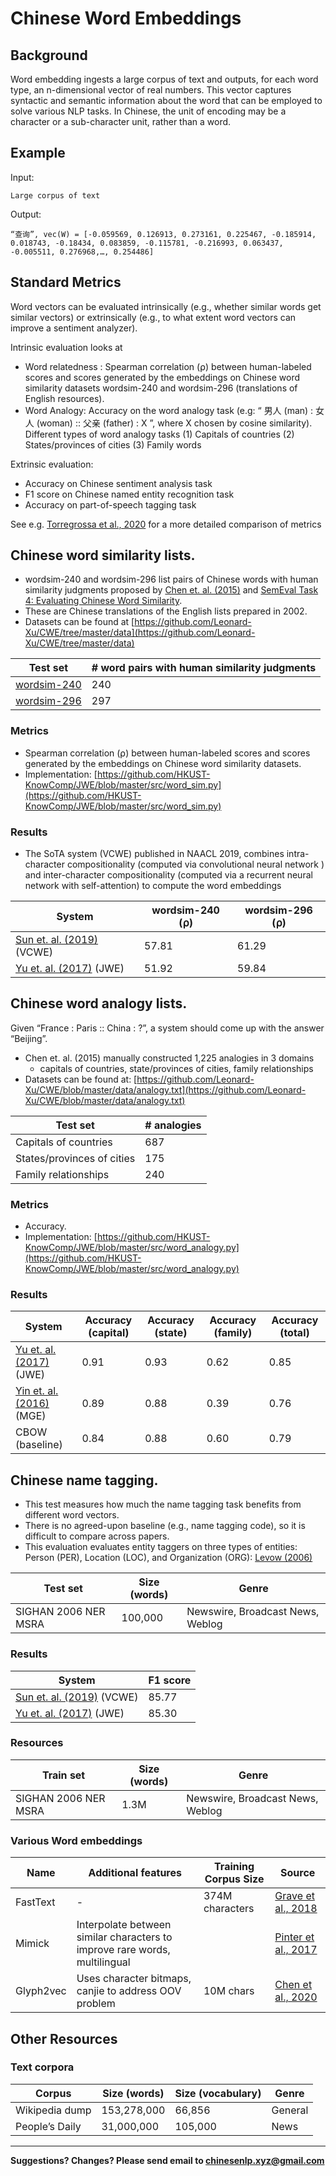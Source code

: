 # Chinese Word Embeddings



## Background

Word embedding ingests a large corpus of text and outputs, for each word type, an n-dimensional vector of real numbers.  This vector captures syntactic and semantic information about the word that can be employed to solve various NLP tasks.  In Chinese, the unit of encoding may be a character or a sub-character unit, rather than a word.

## Example

Input:

```
Large corpus of text
```

Output:
```
“查询”, vec(W) = [-0.059569, 0.126913, 0.273161, 0.225467, -0.185914, 0.018743, -0.18434, 0.083859, -0.115781, -0.216993, 0.063437, -0.005511, 0.276968,…, 0.254486]

```

## Standard Metrics

Word vectors can be evaluated intrinsically (e.g., whether similar words get similar vectors) or extrinsically (e.g., to what extent word vectors can improve a sentiment analyzer).

Intrinsic evaluation looks at
* Word relatedness : Spearman correlation (⍴) between human-labeled scores and scores generated by the embeddings on Chinese word similarity datasets wordsim-240 and wordsim-296 (translations of English resources).
* Word Analogy: Accuracy on the word analogy task (e.g: “ 男人 (man) : 女人 (woman) :: 父亲 (father) : X ”, where X chosen by cosine similarity). Different types of word analogy tasks (1) Capitals of countries (2) States/provinces of cities (3) Family words

Extrinsic evaluation:
* Accuracy on Chinese sentiment analysis task
* F1 score on Chinese named entity recognition task
* Accuracy on part-of-speech tagging task

See e.g. [Torregrossa et al., 2020](https://www.aclweb.org/anthology/2020.lrec-1.589.pdf) for a more detailed comparison of metrics

## <span class="t">Chinese word similarity lists</span>.

* wordsim-240 and wordsim-296 list pairs of Chinese words with human similarity judgments proposed by [Chen et. al. (2015)](http://nlp.csai.tsinghua.edu.cn/~lzy/publications/ijcai2015_character.pdf) and [SemEval Task 4: Evaluating Chinese Word Similarity](http://ixa2.si.ehu.es/starsem/proc/pdf/STARSEM-SEMEVAL049.pdf).
* These are Chinese translations of the English lists prepared in 2002.
* Datasets can be found at [https://github.com/Leonard-Xu/CWE/tree/master/data](https://github.com/Leonard-Xu/CWE/tree/master/data)

| Test set | # word pairs with human similarity judgments |
| --- | --- |
| [wordsim-240](https://github.com/Leonard-Xu/CWE/blob/master/data/240.txt) | 240 |
| [wordsim-296](https://github.com/Leonard-Xu/CWE/blob/master/data/297.txt) | 297 |



### Metrics

* Spearman correlation (⍴) between human-labeled scores and scores generated by the embeddings on Chinese word similarity datasets.
* Implementation: [https://github.com/HKUST-KnowComp/JWE/blob/master/src/word_sim.py](https://github.com/HKUST-KnowComp/JWE/blob/master/src/word_sim.py)


### Results

* The SoTA system (VCWE) published in NAACL 2019, combines intra-character compositionality (computed via convolutional neural network ) and inter-character compositionality (computed via a recurrent neural network with self-attention) to compute the word embeddings

| System | wordsim-240 (⍴) | wordsim-296 (⍴) |
| --- | --- | --- |
| [Sun et. al. (2019)](https://arxiv.org/pdf/1902.08795.pdf) (VCWE) | 57.81 | 61.29 |
| [Yu et. al. (2017)](https://www.aclweb.org/anthology/D17-1027) (JWE) | 51.92 | 59.84 |



## <span class="t">Chinese word analogy lists</span>.

Given “France : Paris :: China : ?”, a system should come up with the answer “Beijing”.
* Chen et. al. (2015) manually constructed 1,225 analogies in 3 domains
   * capitals of countries, state/provinces of cities, family relationships
* Datasets can be found at: [https://github.com/Leonard-Xu/CWE/blob/master/data/analogy.txt](https://github.com/Leonard-Xu/CWE/blob/master/data/analogy.txt)

| Test set | # analogies |
| --- | --- |
| Capitals of countries | 687 |
| States/provinces of cities | 175 |
| Family relationships | 240 |

### Metrics

* Accuracy.
* Implementation: [https://github.com/HKUST-KnowComp/JWE/blob/master/src/word_analogy.py](https://github.com/HKUST-KnowComp/JWE/blob/master/src/word_analogy.py)


### Results

| System | Accuracy (capital) | Accuracy (state) | Accuracy (family) | Accuracy (total) |
| --- | --- | --- | --- | ---|
| [Yu et. al. (2017)](https://www.aclweb.org/anthology/D17-1027) (JWE)| 0.91 | 0.93 | 0.62 | 0.85 |
| [Yin et. al. (2016)](https://www.aclweb.org/anthology/D16-1100) (MGE) | 0.89 | 0.88 | 0.39 | 0.76 |
| CBOW (baseline) | 0.84 | 0.88 | 0.60 | 0.79 |


## <span class="t">Chinese name tagging</span>.

* This test measures how much the name tagging task benefits from different word vectors.
* There is no agreed-upon baseline (e.g., name tagging code), so it is difficult to compare across papers.
* This evaluation evaluates entity taggers on three types of entities: Person (PER), Location (LOC), and Organization (ORG): [Levow (2006)](http://acl-arc.comp.nus.edu.sg/archives/acl-arc-090501d4/data/pdf/anthology-PDF/W/W06/W06-0115.pdf)

| Test set | Size (words) | Genre |
| --- | --- | --- |
| SIGHAN 2006 NER MSRA | 100,000 | Newswire, Broadcast News, Weblog |

### Results

| System | F1 score |
| --- | --- |
| [Sun et. al. (2019)](https://arxiv.org/pdf/1902.08795.pdf) (VCWE) | 85.77 |
| [Yu et. al. (2017)](https://www.aclweb.org/anthology/D17-1027) (JWE)  | 85.30 |

### Resources

| Train set | Size (words) | Genre |
| --- | --- | --- |
| SIGHAN 2006 NER MSRA | 1.3M  | Newswire, Broadcast News, Weblog |

### Various Word embeddings

| Name | Additional features | Training Corpus Size | Source |
| --- | --- | --- | --- |
| FastText | - | 374M characters | [Grave et al., 2018](https://arxiv.org/pdf/1802.06893.pdf) |
| Mimick | Interpolate between similar characters to improve rare words, multilingual |  | [Pinter et al., 2017](https://www.aclweb.org/anthology/D17-1010.pdf) |
| Glyph2vec | Uses character bitmaps, canjie to address OOV problem | 10M chars | [Chen et al., 2020](https://www.aclweb.org/anthology/2020.acl-main.256.pdf) |

## Other Resources

### Text corpora

| Corpus | Size (words) | Size (vocabulary) | Genre |
| --- | --- | --- | --- |
| Wikipedia dump | 153,278,000 | 66,856 | General |
| People’s Daily| 31,000,000 | 105,000 | News |

---

**Suggestions? Changes? Please send email to [chinesenlp.xyz@gmail.com](mailto:chinesenlp.xyz@gmail.com)**



